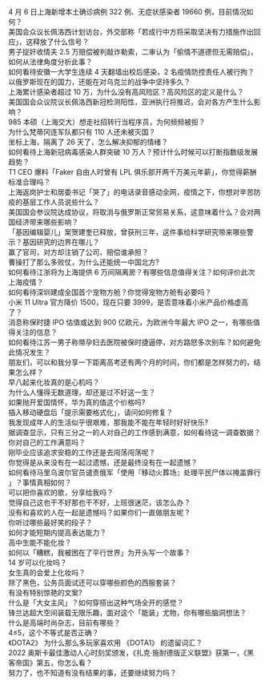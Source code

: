 4 月 6 日上海新增本土确诊病例 322 例、无症状感染者 19660 例，目前情况如何？  
美国会众议长佩洛西计划访台，外交部称「若成行中方将采取坚决有力措施作出回应」，这释放了什么信号？  
男子捉奸收情夫 2.5 万赔偿被判敲诈勒索，二审认为「偷情不道德但无需赔偿」，如何从法律角度分析此事？  
如何看待安徽一大学生连续 4 天翻墙出校后感染，2 名疫情防控责任人被行拘？  
以俄罗斯现在的国力，还能在对乌克兰的战争中坚持多久？  
上海累计感染者超过 10 万，为什么没有高风险区？高风险区的定义是什么？  
美国国会众议院议长佩洛西新冠检测阳性，亚洲执行将推迟，会对各方产生什么影响？  
985 本硕（上海交大）想走社招转行当程序员，为何频频被拒？  
为什么梵蒂冈连军队都只有 110 人还未被灭国？  
坐标上海，隔离了 26 天了，怎么解决抑郁的情绪？  
如何看待上海新冠病毒感染人群突破 10 万人？预计什么时候可以打断指数级发展趋势？  
T1 CEO 爆料「Faker 自由人时曾有 LPL 俱乐部开两千万美元年薪」，你觉得薪酬标准合理吗？  
上海返岗护士和居委书记「哭了」的电话录音感动全网，疫情之下，你想对辛苦防疫的基层工作人员说些什么？  
美国国会参议院达成协议，将取消与俄罗斯正常贸易关系，这意味着什么？会对两国经济带来哪些影响？  
「基因编辑婴儿」案贺建奎已释放，曾获刑三年，这件事给科学研究带来哪些警示？基因研究的边界在哪儿？  
赢了官司，对方却注销了公司，赔偿谁承担？  
曹操打了那么多败仗，为什么还能统一中国北方?  
如何看待江浙将为上海提供 6 万间隔离房？有哪些信息值得关注？如何评价此次上海疫情？  
如何看待深圳建成全国首个宠物方舱？你觉得宠物方舱有必要吗？  
小米 11 Ultra 官方降价 1500，现在只要 3999，是否意味着小米产品价格虚高了？  
消息称保时捷 IPO 估值或达到 900 亿欧元，为欧洲今年最大 IPO 之一，有哪些值得关注的信息？  
如何看待江苏一男子称带孕妇去医院被保时捷逼停，对方路怒多次别车？如何避免此情况发生？  
朋友们，可以和我分享一下距离高考还有两个月的时间，你们都是怎样努力的，结果怎么样？  
早八起来化妆真的是心机吗？  
为什么人懂得无数道理，却还是过不好这一生？  
如果抛开爱国情怀，华为真的值这个价格吗?  
插入移动硬盘后「提示需要格式化」，请问如何修复？  
我发现成年人的生活似乎很艰难，那我能不能在年轻时好好快乐?  
据调查显示，只有三分之一的人对自己的工作感到满意，如何看待这一调查数据？你对自己的工作满意吗？  
刚毕业应该追求安稳的工作还是去闯荡闯荡呢？  
你觉得是从来没有在一起过遗憾，还是最终没有在一起遗憾？  
如何看待马里乌波尔官员谴责俄军「使用『移动火葬场』处理平民尸体以掩盖罪行 」？事情真相如何？  
可以把你喜欢的歌，分享给我吗？  
觉得自己这也干不好那也干不好，上班很迷茫，该怎么办？  
没有和喜欢的人在一起是遗憾吗？如果你们一直做朋友呢 ​​​?  
你听过哪些最好笑的段子？  
如何才能短期内提高表达能力？  
高中生能不能化妆？  
如何以「糟糕，我被困在了平行世界」为开头写一个故事？  
14 岁可以化妆吗？  
女生真的会爱上化妆吗？  
除了黑色，公务员面试还可以穿哪些颜色的西服套装？  
有没有特别惊艳的文案?  
什么是「大女主风」？如何穿搭出这种气场全开的感觉？  
锋兰达超大空间装载无限乐趣，面对这个「能装」尤物，你有哪些脑洞想法？  
什么是高端时尚杂志，目前有哪些？  
4≤5，这个不等式是否正确？  
《DOTA2》 为什么那么多玩家喜欢用 《DOTA1》 的遗留词汇？  
2022 奥斯卡最佳激动人心时刻奖颁发，《扎克·施耐德版正义联盟》获第一，《黑客帝国》第五，你怎么看？  
努力了，也不知道有没有结果的事，还要继续努力吗？  
